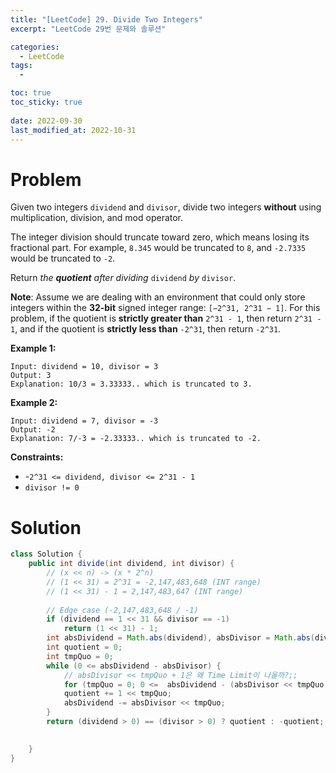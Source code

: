```yaml
---
title: "[LeetCode] 29. Divide Two Integers"
excerpt: "LeetCode 29번 문제와 솔루션"

categories:
  - LeetCode
tags:
  - 

toc: true
toc_sticky: true
 
date: 2022-09-30
last_modified_at: 2022-10-31
---
```

# **Problem**
Given two integers `dividend` and `divisor`, divide two integers **without** using multiplication, division, and mod operator.

The integer division should truncate toward zero, which means losing its fractional part. For example, `8.345` would be truncated to `8`, and `-2.7335` would be truncated to `-2`.

Return *the **quotient** after dividing* `dividend` *by* `divisor`.

**Note**: Assume we are dealing with an environment that could only store integers within the **32-bit** signed integer range: `[−2^31, 2^31 − 1]`. For this problem, if the quotient is **strictly greater than** `2^31 - 1`, then return `2^31 - 1`, and if the quotient is **strictly less than** `-2^31`, then return `-2^31`.

**Example 1:**
```
Input: dividend = 10, divisor = 3
Output: 3
Explanation: 10/3 = 3.33333.. which is truncated to 3.
```
**Example 2:**
```
Input: dividend = 7, divisor = -3
Output: -2
Explanation: 7/-3 = -2.33333.. which is truncated to -2.
```
**Constraints:**
- -`2^31 <= dividend, divisor <= 2^31 - 1`
- `divisor != 0`

# **Solution**
```java
class Solution {
    public int divide(int dividend, int divisor) {
        // (x << n) -> (x * 2^n)
        // (1 << 31) = 2^31 = -2,147,483,648 (INT range)
        // (1 << 31) - 1 = 2,147,483,647 (INT range)
        
        // Edge case (-2,147,483,648 / -1)
        if (dividend == 1 << 31 && divisor == -1)
            return (1 << 31) - 1;
        int absDividend = Math.abs(dividend), absDivisor = Math.abs(divisor);
        int quotient = 0;
        int tmpQuo = 0;
        while (0 <= absDividend - absDivisor) {
            // absDivisor << tmpQuo + 1은 왜 Time Limit이 나올까?;;
            for (tmpQuo = 0; 0 <=  absDividend - (absDivisor << tmpQuo << 1); tmpQuo++);
            quotient += 1 << tmpQuo;
            absDividend -= absDivisor << tmpQuo;
        }
        return (dividend > 0) == (divisor > 0) ? quotient : -quotient;
        

    }
}
```